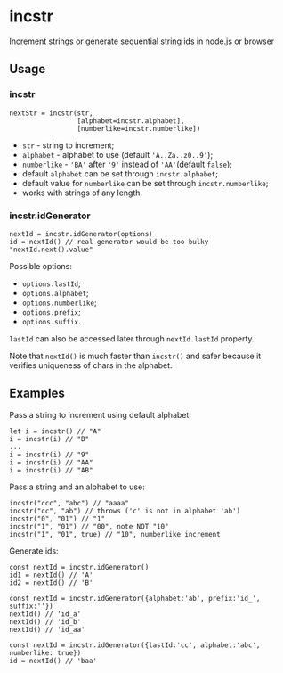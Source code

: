 # incstr
Increment strings or generate sequential string ids in node.js or browser

## Usage

### incstr
```
nextStr = incstr(str,
                 [alphabet=incstr.alphabet],
                 [numberlike=incstr.numberlike])
```
- `str` - string to increment;
- `alphabet` - alphabet to use (default `'A..Za..z0..9'`);
- `numberlike` - `'BA'` after `'9'` instead of `'AA'`(default `false`);
- default `alphabet` can be set through `incstr.alphabet`;
- default value for `numberlike` can be set through `incstr.numberlike`;
- works with strings of any length.

### incstr.idGenerator
```
nextId = incstr.idGenerator(options)
id = nextId() // real generator would be too bulky "nextId.next().value"
```
Possible options:
- `options.lastId`;
- `options.alphabet`;
- `options.numberlike`;
- `options.prefix`;
- `options.suffix`.

`lastId` can also be accessed later through `nextId.lastId` property.

Note that `nextId()` is much faster than `incstr()` and safer because it verifies uniqueness of chars in the alphabet.

## Examples
Pass a string to increment using default alphabet:

```
let i = incstr() // "A"
i = incstr(i) // "B"
...
i = incstr(i) // "9"
i = incstr(i) // "AA"
i = incstr(i) // "AB"
```

Pass a string and an alphabet to use:
```
incstr("ccc", "abc") // "aaaa"
incstr("cc", "ab") // throws ('c' is not in alphabet 'ab')
incstr("0", "01") // "1"
incstr("1", "01") // "00", note NOT "10"
incstr("1", "01", true) // "10", numberlike increment
```

Generate ids:

```
const nextId = incstr.idGenerator()
id1 = nextId() // 'A'
id2 = nextId() // 'B'
```

```
const nextId = incstr.idGenerator({alphabet:'ab', prefix:'id_', suffix:''})
nextId() // 'id_a'
nextId() // 'id_b'
nextId() // 'id_aa'
```

```
const nextId = incstr.idGenerator({lastId:'cc', alphabet:'abc', numberlike: true})
id = nextId() // 'baa'
```
